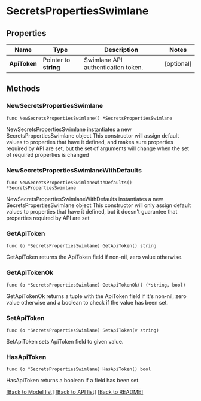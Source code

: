 # SecretsPropertiesSwimlane

## Properties

Name | Type | Description | Notes
------------ | ------------- | ------------- | -------------
**ApiToken** | Pointer to **string** | Swimlane API authentication token. | [optional] 

## Methods

### NewSecretsPropertiesSwimlane

`func NewSecretsPropertiesSwimlane() *SecretsPropertiesSwimlane`

NewSecretsPropertiesSwimlane instantiates a new SecretsPropertiesSwimlane object
This constructor will assign default values to properties that have it defined,
and makes sure properties required by API are set, but the set of arguments
will change when the set of required properties is changed

### NewSecretsPropertiesSwimlaneWithDefaults

`func NewSecretsPropertiesSwimlaneWithDefaults() *SecretsPropertiesSwimlane`

NewSecretsPropertiesSwimlaneWithDefaults instantiates a new SecretsPropertiesSwimlane object
This constructor will only assign default values to properties that have it defined,
but it doesn't guarantee that properties required by API are set

### GetApiToken

`func (o *SecretsPropertiesSwimlane) GetApiToken() string`

GetApiToken returns the ApiToken field if non-nil, zero value otherwise.

### GetApiTokenOk

`func (o *SecretsPropertiesSwimlane) GetApiTokenOk() (*string, bool)`

GetApiTokenOk returns a tuple with the ApiToken field if it's non-nil, zero value otherwise
and a boolean to check if the value has been set.

### SetApiToken

`func (o *SecretsPropertiesSwimlane) SetApiToken(v string)`

SetApiToken sets ApiToken field to given value.

### HasApiToken

`func (o *SecretsPropertiesSwimlane) HasApiToken() bool`

HasApiToken returns a boolean if a field has been set.


[[Back to Model list]](../README.md#documentation-for-models) [[Back to API list]](../README.md#documentation-for-api-endpoints) [[Back to README]](../README.md)


